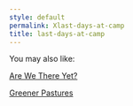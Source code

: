 ```yaml
---
style: default
permalink: Xlast-days-at-camp
title: last-days-at-camp
---
```

You may also like:

[Are We There Yet?](http://scp-wiki.net/are-we-there-yet)

[Greener Pastures](http://scp-wiki.net/greener-pastures)

